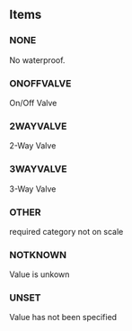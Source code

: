

<!-- end of short definition -->
## Items

### NONE
No waterproof.

### ONOFFVALVE
On/Off Valve

### 2WAYVALVE
2-Way Valve

### 3WAYVALVE
3-Way Valve

### OTHER
required category not on scale

### NOTKNOWN
Value is unkown

### UNSET
Value has not been specified
